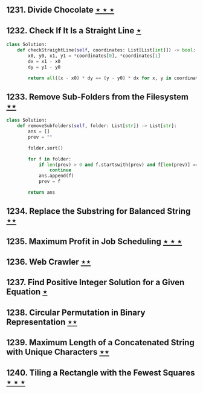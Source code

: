 ## 1231. Divide Chocolate [$\star\star\star$](https://leetcode.com/problems/divide-chocolate)

## 1232. Check If It Is a Straight Line [$\star$](https://leetcode.com/problems/check-if-it-is-a-straight-line)

```python
class Solution:
    def checkStraightLine(self, coordinates: List[List[int]]) -> bool:
        x0, y0, x1, y1 = *coordinates[0], *coordinates[1]
        dx = x1 - x0
        dy = y1 - y0

        return all((x - x0) * dy == (y - y0) * dx for x, y in coordinates)
```

## 1233. Remove Sub-Folders from the Filesystem [$\star\star$](https://leetcode.com/problems/remove-sub-folders-from-the-filesystem)

```python
class Solution:
    def removeSubfolders(self, folder: List[str]) -> List[str]:
        ans = []
        prev = ""

        folder.sort()

        for f in folder:
            if len(prev) > 0 and f.startswith(prev) and f[len(prev)] == '/':
                continue
            ans.append(f)
            prev = f

        return ans
```

## 1234. Replace the Substring for Balanced String [$\star\star$](https://leetcode.com/problems/replace-the-substring-for-balanced-string)

## 1235. Maximum Profit in Job Scheduling [$\star\star\star$](https://leetcode.com/problems/maximum-profit-in-job-scheduling)

## 1236. Web Crawler [$\star\star$](https://leetcode.com/problems/web-crawler)

## 1237. Find Positive Integer Solution for a Given Equation [$\star$](https://leetcode.com/problems/find-positive-integer-solution-for-a-given-equation)

## 1238. Circular Permutation in Binary Representation [$\star\star$](https://leetcode.com/problems/circular-permutation-in-binary-representation)

## 1239. Maximum Length of a Concatenated String with Unique Characters [$\star\star$](https://leetcode.com/problems/maximum-length-of-a-concatenated-string-with-unique-characters)

## 1240. Tiling a Rectangle with the Fewest Squares [$\star\star\star$](https://leetcode.com/problems/tiling-a-rectangle-with-the-fewest-squares)

